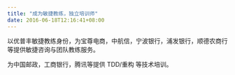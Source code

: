```yaml
---
title: "成为敏捷教练，独立培训师"
date: 2016-06-18T12:16:41+08:00
---
```


以优普丰敏捷教练身份，为宝尊电商，中航信，宁波银行，浦发银行，顺德农商行等提供敏捷咨询与团队教练服务。

为中国邮政，工商银行，腾讯等提供 TDD/重构 等技术培训。
